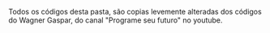   Todos os códigos desta pasta, são copias levemente alteradas
  dos códigos do Wagner Gaspar, do canal "Programe seu futuro" no
  youtube.
